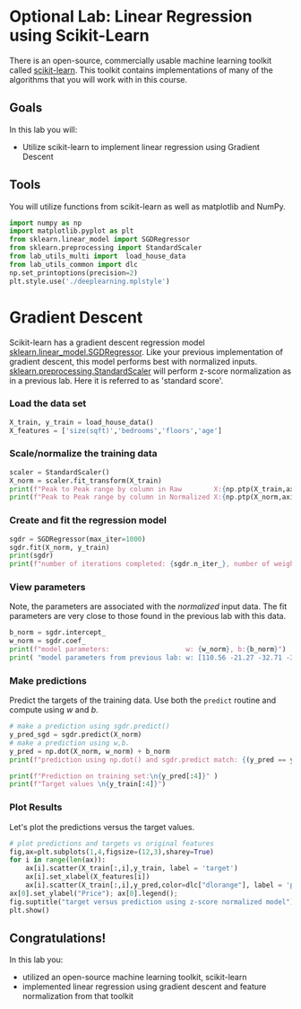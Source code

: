 # Optional Lab: Linear Regression using Scikit-Learn

There is an open-source, commercially usable machine learning toolkit called [scikit-learn](https://scikit-learn.org/stable/index.html). This toolkit contains implementations of many of the algorithms that you will work with in this course.



## Goals
In this lab you will:
- Utilize  scikit-learn to implement linear regression using Gradient Descent

## Tools
You will utilize functions from scikit-learn as well as matplotlib and NumPy. 


```python
import numpy as np
import matplotlib.pyplot as plt
from sklearn.linear_model import SGDRegressor
from sklearn.preprocessing import StandardScaler
from lab_utils_multi import  load_house_data
from lab_utils_common import dlc
np.set_printoptions(precision=2)
plt.style.use('./deeplearning.mplstyle')
```

# Gradient Descent
Scikit-learn has a gradient descent regression model [sklearn.linear_model.SGDRegressor](https://scikit-learn.org/stable/modules/generated/sklearn.linear_model.SGDRegressor.html#examples-using-sklearn-linear-model-sgdregressor).  Like your previous implementation of gradient descent, this model performs best with normalized inputs. [sklearn.preprocessing.StandardScaler](https://scikit-learn.org/stable/modules/generated/sklearn.preprocessing.StandardScaler.html#sklearn.preprocessing.StandardScaler) will perform z-score normalization as in a previous lab. Here it is referred to as 'standard score'.

### Load the data set


```python
X_train, y_train = load_house_data()
X_features = ['size(sqft)','bedrooms','floors','age']
```

### Scale/normalize the training data


```python
scaler = StandardScaler()
X_norm = scaler.fit_transform(X_train)
print(f"Peak to Peak range by column in Raw        X:{np.ptp(X_train,axis=0)}")   
print(f"Peak to Peak range by column in Normalized X:{np.ptp(X_norm,axis=0)}")
```

### Create and fit the regression model


```python
sgdr = SGDRegressor(max_iter=1000)
sgdr.fit(X_norm, y_train)
print(sgdr)
print(f"number of iterations completed: {sgdr.n_iter_}, number of weight updates: {sgdr.t_}")
```

### View parameters
Note, the parameters are associated with the *normalized* input data. The fit parameters are very close to those found in the previous lab with this data.


```python
b_norm = sgdr.intercept_
w_norm = sgdr.coef_
print(f"model parameters:                   w: {w_norm}, b:{b_norm}")
print( "model parameters from previous lab: w: [110.56 -21.27 -32.71 -37.97], b: 363.16")
```

### Make predictions
Predict the targets of the training data. Use both the `predict` routine and compute using $w$ and $b$.


```python
# make a prediction using sgdr.predict()
y_pred_sgd = sgdr.predict(X_norm)
# make a prediction using w,b. 
y_pred = np.dot(X_norm, w_norm) + b_norm  
print(f"prediction using np.dot() and sgdr.predict match: {(y_pred == y_pred_sgd).all()}")

print(f"Prediction on training set:\n{y_pred[:4]}" )
print(f"Target values \n{y_train[:4]}")
```

### Plot Results
Let's plot the predictions versus the target values.


```python
# plot predictions and targets vs original features    
fig,ax=plt.subplots(1,4,figsize=(12,3),sharey=True)
for i in range(len(ax)):
    ax[i].scatter(X_train[:,i],y_train, label = 'target')
    ax[i].set_xlabel(X_features[i])
    ax[i].scatter(X_train[:,i],y_pred,color=dlc["dlorange"], label = 'predict')
ax[0].set_ylabel("Price"); ax[0].legend();
fig.suptitle("target versus prediction using z-score normalized model")
plt.show()
```

## Congratulations!
In this lab you:
- utilized an open-source machine learning toolkit, scikit-learn
- implemented linear regression using gradient descent and feature normalization from that toolkit


```python

```
